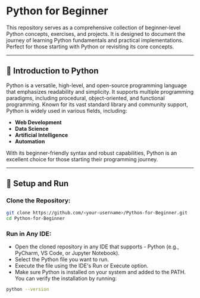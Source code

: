 # Python for Beginner

This repository serves as a comprehensive collection of beginner-level Python concepts, exercises, and projects. It is designed to document the journey of learning Python fundamentals and practical implementations. Perfect for those starting with Python or revisiting its core concepts.

---

## 📖 Introduction to Python

Python is a versatile, high-level, and open-source programming language that emphasizes readability and simplicity. It supports multiple programming paradigms, including procedural, object-oriented, and functional programming. Known for its vast standard library and community support, Python is widely used in various fields, including:
- **Web Development**
- **Data Science**
- **Artificial Intelligence**
- **Automation**

With its beginner-friendly syntax and robust capabilities, Python is an excellent choice for those starting their programming journey.

---

## 🚀 Setup and Run

### Clone the Repository:
```bash
git clone https://github.com/<your-username>/Python-for-Beginner.git
cd Python-for-Beginner
```
### Run in Any IDE:
- Open the cloned repository in any IDE that supports - Python (e.g., PyCharm, VS Code, or Jupyter Notebook).
- Select the Python file you want to run.
- Execute the file using the IDE's Run or Execute option.
- Make sure Python is installed on your system and added to the PATH. You can verify the installation by running:
```bash
python --version
```